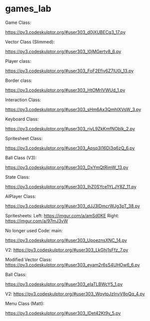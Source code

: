# games_lab

Game Class:

https://py3.codeskulptor.org/#user303_d0jXUBECq3_17.py

Vector Class (Slimmed):

https://py3.codeskulptor.org/#user303_I0jMGertv8_6.py

Player class:

https://py3.codeskulptor.org/#user303_FoF2Efiv6Z7lU0i_13.py

Border class:

https://py3.codeskulptor.org/#user303_HtOMrIVWUd_1.py

Interaction Class:

https://py3.codeskulptor.org/#user303_sHm6Ax3QmhlXVsW_3.py

Keyboard Class:

https://py3.codeskulptor.org/#user303_riyL9ZkKmfNOblk_2.py

Spritesheet Class:

https://py3.codeskulptor.org/#user303_Apsp3I16Di3q6zQ_6.py

Ball Class (V3):

https://py3.codeskulptor.org/#user303_DxYmQtRimW_13.py

State Class:

https://py3.codeskulptor.org/#user303_IhZ0SYce1YLJY8Z_11.py

AIPlayer Class:

https://py3.codeskulptor.org/#user303_dJJ3lDmcrWJg3pT_38.py

Spritesheets:
  Left: https://imgur.com/a/amSd0KE
  Right: https://imgur.com/a/97mJ3vW



No longer used Code:
main:

https://py3.codeskulptor.org/#user303_UpoeznsXNC_14.py

V2:
https://py3.codeskulptor.org/#user303_LkGhj1sFfz_7.py

Modified Vector Class: https://py3.codeskulptor.org/#user303_eyam2r6sS4UHOw6_6.py


Ball Class:

https://py3.codeskulptor.org/#user303_eIaTLBWcY5_1.py

V2:
https://py3.codeskulptor.org/#user303_WqytpJzInvV8oQq_4.py

Menu Class (Matt):

https://py3.codeskulptor.org/#user303_lDet42Kt9y_5.py



